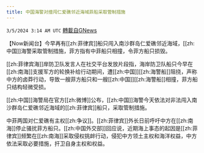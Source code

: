 ```yaml
---
title: 中国海警对擅闯仁爱礁邻近海域菲船采取管制措施
---
```

`3/5/2024 3:14 AM UTC` [轉載自GNews](https://gnews.org/articles/2365547)

【Now新闻台】今早再有[[zh:菲律宾]]船只闯入南沙群岛仁爱礁邻近海域，[[zh:中国]]海警采取管制措施，菲方指有中菲船只相撞，令菲方船只损毁。

[[zh:菲律宾海]]岸防卫队发言人在社交平台发放片段指，海岸防卫队船只今早在[[zh:南海]]支援军方的轮换补给行动期间，遭[[zh:中国]][[zh:海警船]]阻挠，声称中方的卤莽行动，导致一艘菲方船只和一艘[[zh:中国]][[zh:海警船]]相撞，菲方船只结构轻微受损。

[[zh:中国]]海警局在官方[[zh:微博]]公布，[[zh:中国]]海警今天依法对非法闯入南沙群岛仁爱礁邻近海域的[[zh:菲律宾]]船只，采取管制措施。

中菲两国对仁爱礁有主权[[zh:争议]]。[[zh:菲律宾]]外长日前呼吁中方在[[zh:南海]]停止骚扰菲方船只。[[zh:中国外交部]]回应说，近期海上事态的起因是[[zh:菲律宾]]频繁在[[zh:南海]]采取侵权挑衅行动，侵犯中方领土主权和海洋权益，中方依法采取必要措施，扞卫自身主权和权益。
